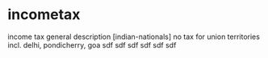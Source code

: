 # incometax

income tax general description [indian-nationals]
no tax for union territories incl. delhi, pondicherry, goa
sdf
sdf
sdf
sdf
sdf
sdf

